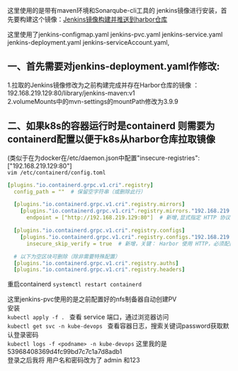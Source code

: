 这里使用的是带有maven环境和Sonarqube-cli工具的 jenkins镜像进行安装，首先要构建这个镜像：[Jenkins镜像构建并推送到harbor仓库](https://github.com/Zorinman/linux-docker-k8s/blob/main/docker/%E9%85%8D%E7%BD%AE%E4%B8%8E%E6%93%8D%E4%BD%9C/Dockerfile%E6%9E%84%E5%BB%BA%E9%95%9C%E5%83%8F.md)  

这里使用了jenkins-configmap.yaml  jenkins-pvc.yaml     jenkins-service.yaml  jenkins-deployment.yaml  jenkins-serviceAccount.yaml,

## 一、首先需要对jenkins-deployment.yaml作修改:  
1.拉取的Jenkins镜像修改为之前构建完成并存在Harbor仓库的镜像 ：192.168.219.129:80/library/jenkins-maven:v1    
2.volumeMounts中的mvn-settings的mountPath修改为3.9.9  

## 二、如果k8s的容器运行时是containerd 则需要为containerd配置以便于k8s从harbor仓库拉取镜像     

(类似于在为docker在/etc/daemon.json中配置"insecure-registries": ["192.168.219.129:80"]  
`vim /etc/containerd/config.toml`  
```yaml
[plugins."io.containerd.grpc.v1.cri".registry]
  config_path = ""  # 保留空字符串（或删除此行）

  [plugins."io.containerd.grpc.v1.cri".registry.mirrors]
    [plugins."io.containerd.grpc.v1.cri".registry.mirrors."192.168.219.129:80"] #新增,仓库地址
      endpoint = ["http://192.168.219.129:80"]  # 新增,显式指定 HTTP 协议

  [plugins."io.containerd.grpc.v1.cri".registry.configs]
    [plugins."io.containerd.grpc.v1.cri".registry.configs."192.168.219.129:80".tls] #新增
      insecure_skip_verify = true  # 新增，关键： Harbor 使用 HTTP，必须配置来跳过TLS证书验证

  # 以下为空区块可删除（除非需要特殊配置）
  [plugins."io.containerd.grpc.v1.cri".registry.auths]
  [plugins."io.containerd.grpc.v1.cri".registry.headers]
```
重启containerd `systemctl restart containerd` 

这里jenkins-pvc使用的是之前配置好的nfs制备器自动创建PV  
安装  
`kubectl apply -f . `
查看 service 端口，通过浏览器访问  
 `kubectl get svc -n kube-devops `
查看容器日志，搜索关键词password获取默认登录密码    
`kubectl logs -f <podname> -n kube-devops`
这里我的是53968408369d4fc99bd7c7c1a7d8adb1   
登录之后我将 用户名和密码改为了 admin 和123  
